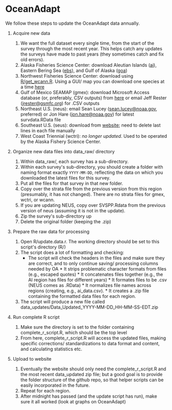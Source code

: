 # OceanAdapt

We follow these steps to update the OceanAdapt data annually.

1. Acquire new data
   1. We want the full dataset every single time, from the start of the survey through the most recent year. This helps catch any updates the surveys have made to past years (they sometimes catch and fix old errors). 
   2. Alaska Fisheries Science Center: download Aleutian Islands ([ai](http://www.afsc.noaa.gov/RACE/groundfish/survey_data/default.htm)), Eastern Bering Sea ([ebs](http://www.afsc.noaa.gov/RACE/groundfish/survey_data/default.htm)), and Gulf of Alaska ([goa](http://www.afsc.noaa.gov/RACE/groundfish/survey_data/default.htm))
   3. Northwest Fisheries Science Center: download using [R/get_wcann.R](https://github.com/mpinsky/OceanAdapt/blob/master/R/get_wcann.R). Using a GUI/ map you can download one species at a time [here](https://www.nwfsc.noaa.gov/data/)
   4. Gulf of Mexico SEAMAP (gmex): download Microsoft Access database (or, preferably, CSV outputs) from [here](http://seamap.gsmfc.org/) or email Jeff Rester (<jrester@gsmfc.org>) for .CSV outputs
   5. Northeast U.S. (neus): email Sean Lucey (<sean.lucey@noaa.gov>, preferred) or Jon Hare (<jon.hare@noaa.gov>) for latest survdata.RData file
   6. Southeast U.S. (seus): download from [website](https://www2.dnr.sc.gov/seamap/Account/LogOn?ReturnUrl=%2fseamap%2fReports); need to delete last lines in each file manually
   7. West Coast Triennial (wctri): *no longer updated*. Used to be operated by the Alaska Fishery Science Center.

2. Organize new data files into data_raw/ directory
   1. Within data_raw/, each survey has a sub-directory. 
   2. Within each survey's sub-directory, you should create a folder with naming format exactly `YYYY-MM-DD`, reflecting the data on which you downloaded the latest files for this survey.
   3. Put all the files for that survey in that new folder.
   4. Copy over the strata file from the previous version from this region (presumably, it has not changed). There are no strata files for gmex, wctri, or wcann.
   5. If you are updating NEUS, copy over SVSPP.Rdata from the previous version of neus (assuming it is not in the update).
   6. Zip the survey's sub-directory up
   7. Delete the original folder (keeping the .zip)

3. Prepare the raw data for processing
   1. Open R/update.data.r. The working directory should be set to this script's directory (R/)
   2. The script does a lot of formatting and checking:
      * The script will check the headers in the files and make sure they are correct, and to only continue saving/ processing columns needed by OA 
			* It strips problematic character formats from files (e.g., escaped quotes)
			* It concatenates files together (e.g., the AI region has files for different years) 
			* It formates files to be .csv (NEUS comes as .RData) 
			* It normalizes file names across regions (creating, e.g., ai_data.csv). 
			* It creates a .zip file containing the formatted data files for each region.
   3. The script will produce a new file called data_updates/Data_Updated_YYYY-MM-DD_HH-MM-SS-EDT.zip
4. Run complete R script
   1. Make sure the directory is set to the folder containing complete_r_script.R, which should be the top level
	 2. From here, complete_r_script.R will access the updated files, making specific corrections/ standardizations to data format and content, and calculating statistics etc.

4. Upload to website
   1. Eventually the website should only need the complete_r_script.R and the most recent data_updated zip file; but a good goal is to provide the folder structure of the github repo, so that helper scripts can be easily incorporated in the future.
   6. Repeat for each region.
   7. After midnight has passed (and the update script has run), make sure it all worked (look at graphs on OceanAdapt)
